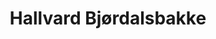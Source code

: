 ---
title: Hallvard Bjørdalsbakke
description: Systemutvikler i Digdir. Jobbar med systemutvikling av MinID. E-post; hallvard.bjordalsbakke@digdir.no
author_id: hallvard-bjordalsbakke
---